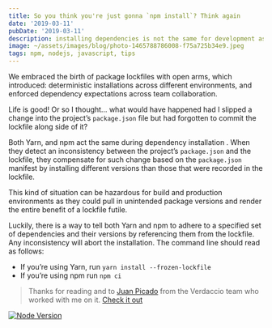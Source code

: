 ```yaml
---
title: So you think you're just gonna `npm install`? Think again
date: '2019-03-11'
pubDate: '2019-03-11'
description: installing dependencies is not the same for development as it is for continuous integration systems, in this post I share why.
image: ~/assets/images/blog/photo-1465788786008-f75a725b34e9.jpeg
tags: npm, nodejs, javascript, tips
---
```


We embraced the birth of package lockfiles with open arms, which introduced: deterministic installations across different environments, and enforced dependency expectations across team collaboration.

Life is good! Or so I thought…
what would have happened had I slipped a change into the project’s `package.json` file but had forgotten to commit the lockfile along side of it?

Both Yarn, and npm act the same during dependency installation . When they detect an inconsistency between the project’s `package.json` and the lockfile, they compensate for such change based on the `package.json` manifest by installing different versions than those that were recorded in the lockfile.

This kind of situation can be hazardous for build and production environments as they could pull in unintended package versions and render the entire benefit of a lockfile futile.

Luckily, there is a way to tell both Yarn and npm to adhere to a specified set of dependencies and their versions by referencing them from the lockfile. Any inconsistency will abort the installation. The command line should read as follows:

* If you’re using Yarn, run `yarn install --frozen-lockfile`
* If you’re using npm run `npm ci`

> Thanks for reading and to [Juan Picado](https://twitter.com/jotadeveloper) from the Verdaccio team who worked with me on it. [Check it out](https://snyk.io/blog/ten-npm-security-best-practices/)

[![Node Version](/images/blog/yvey2bykpvbjcxrurqoz.png)](https://snyk.io/blog/ten-npm-security-best-practices/)


